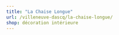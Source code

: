 ```yaml
---
title: "La Chaise Longue"
url: /villeneuve-dascq/la-chaise-longue/
shop: décoration intérieure
---
```


